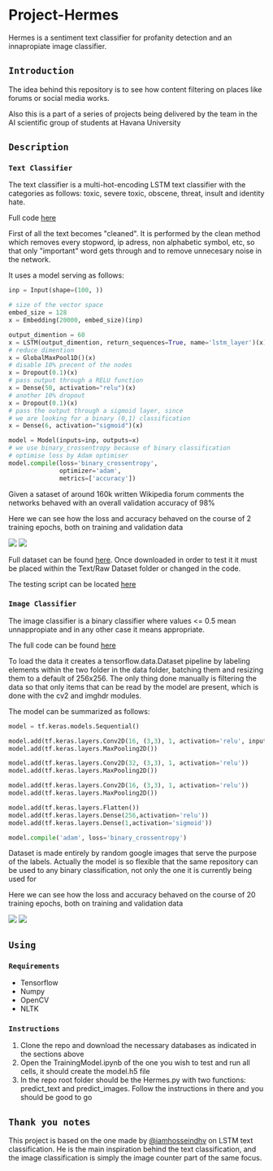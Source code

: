 # Project-Hermes

Hermes is a sentiment text classifier for profanity detection and an innapropiate image classifier.

## `Introduction`

The idea behind this repository is to see how content filtering on places like forums or social media works.

Also this is a part of a series of projects being delivered by the team in the AI scientific group of students at Havana University

## `Description`

### `Text Classifier`

The text classifier is a multi-hot-encoding LSTM text classifier with the categories as follows: toxic, severe toxic, obscene, threat, insult and identity hate. 

Full code [here](Text/TrainingModel.ipynb)

First of all the text becomes "cleaned". It is performed by the clean method which removes every stopword, ip adress, non alphabetic symbol, etc, so that only "important" word gets through and to remove unnecesary noise in the network.

It uses a model serving as follows:

``` py
inp = Input(shape=(100, ))

# size of the vector space
embed_size = 128
x = Embedding(20000, embed_size)(inp)

output_dimention = 60
x = LSTM(output_dimention, return_sequences=True, name='lstm_layer')(x)
# reduce dimention
x = GlobalMaxPool1D()(x)
# disable 10% precent of the nodes
x = Dropout(0.1)(x)
# pass output through a RELU function
x = Dense(50, activation="relu")(x)
# another 10% dropout
x = Dropout(0.1)(x)
# pass the output through a sigmoid layer, since 
# we are looking for a binary (0,1) classification 
x = Dense(6, activation="sigmoid")(x)

model = Model(inputs=inp, outputs=x)
# we use binary_crossentropy because of binary classification
# optimise loss by Adam optimiser
model.compile(loss='binary_crossentropy',
              optimizer='adam',
              metrics=['accuracy'])
```

Given a sataset of around 160k written Wikipedia forum comments the networks behaved with an overall validation accuracy of 98%

Here we can see how the loss and accuracy behaved on the course of 2 training epochs, both on training and validation data

<img src="Boilerplate\text_acc.png"></img>
<img src="Boilerplate\text_loss.png"></img>

Full dataset can be found [here](https://www.kaggle.com/c/8076/download/train.csv.zip). Once downloaded in order to test it it must be placed within the Text/Raw Dataset folder or changed in the code.

The testing script can be located [here](Text\TestingModel.ipynb)

### `Image Classifier`

The image classifier is a binary classifier where values <= 0.5 mean unnappropiate and in any other case it means appropriate.

The full code can be found [here](Image\TrainingModel.ipynb)

To load the data it creates a tensorflow.data.Dataset pipeline by labeling elements within the two folder in the data folder, batching them and resizing them to a default of 256x256. The only thing done manually is filtering the data so that only items that can be read by the model are present, which is done with the cv2 and imghdr modules.

The model can be summarized as follows:

```py
model = tf.keras.models.Sequential()

model.add(tf.keras.layers.Conv2D(16, (3,3), 1, activation='relu', input_shape=(256,256,3)))
model.add(tf.keras.layers.MaxPooling2D())

model.add(tf.keras.layers.Conv2D(32, (3,3), 1, activation='relu'))
model.add(tf.keras.layers.MaxPooling2D())

model.add(tf.keras.layers.Conv2D(16, (3,3), 1, activation='relu'))
model.add(tf.keras.layers.MaxPooling2D())

model.add(tf.keras.layers.Flatten())
model.add(tf.keras.layers.Dense(256,activation='relu'))
model.add(tf.keras.layers.Dense(1,activation='sigmoid'))

model.compile('adam', loss='binary_crossentropy')
```

Dataset is made entirely by random google images that serve the purpose of the labels. Actually the model is so flexible that the same repository can be used to any binary classification, not only the one it is currently being used for

Here we can see how the loss and accuracy behaved on the course of 20 training epochs, both on training and validation data

<img src="Boilerplate\image_acc.png"></img>
<img src="Boilerplate\image_loss.png"></img>

## `Using`

### `Requirements`
- Tensorflow
- Numpy
- OpenCV
- NLTK

### `Instructions`

1. Clone the repo and download the necessary databases as indicated in the sections above
2. Open the TrainingModel.ipynb of the one you wish to test and run all cells, it should create the model.h5 file
3. In the repo root folder should be the Hermes.py with two functions: predict_text and predict_images. Follow the instructions in there and you should be good to go

## `Thank you notes`

This project is based on the one made by [@iamhosseindhv](https://github.com/iamhosseindhv) on LSTM text classification. He is the main inspiration behind the text classification, and the image classification is simply the image counter part of the same focus.